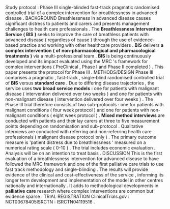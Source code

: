 Study protocol : Phase III single-blinded fast-track pragmatic randomised controlled trial of a complex intervention for breathlessness in advanced disease . BACKGROUND Breathlessness in advanced disease causes significant distress to patients and carers and presents management challenges to health care professionals . The **Breathlessness** **Intervention** **Service** **(** **BIS** **)** seeks to improve the care of breathless patients with advanced disease ( regardless of cause ) through the use of evidence-based practice and working with other healthcare providers . **BIS** delivers **a** **complex** **intervention** **(** **of** **non-pharmacological** **and** **pharmacological** **treatments** **)** via a multi-professional team . **BIS** is being continuously developed and its impact evaluated using the MRC 's framework for complex interventions ( PreClinical , Phase I and Phase II completed ) . This paper presents the protocol for Phase III . METHODS/DESIGN Phase III comprises a pragmatic , fast-track , single-blind randomised controlled trial of **BIS** versus **standard** **care** **.** Due to differing disease trajectories , the service uses **two** **broad** **service** **models** **:** one for patients with malignant disease ( intervention delivered over two weeks ) and one for patients with non-malignant disease ( intervention delivered over four weeks ) . The Phase III trial therefore consists of two sub-protocols : one for patients with malignant conditions ( four week protocol ) and one for patients with non-malignant conditions ( eight week protocol ) . **Mixed** **method** **interviews** are conducted with patients and their lay carers at three to five measurement points depending on randomisation and sub-protocol . Qualitative interviews are conducted with referring and non-referring health care professionals ( malignant disease protocol only ) . The primary outcome measure is 'patient distress due to breathlessness ' measured on a numerical rating scale ( 0-10 ) . The trial includes economic evaluation . Analysis will be on an intention to treat basis . DISCUSSION This is the first evaluation of a breathlessness intervention for advanced disease to have followed the MRC framework and one of the first palliative care trials to use fast track methodology and single-blinding . The results will provide evidence of the clinical and cost-effectiveness of the service , informing its longer term development and implementation of the model in other centres nationally and internationally . It adds to methodological developments in **palliative** **care** research where complex interventions are common but evidence sparse . TRIAL REGISTRATION ClinicalTrials.gov : NCT00678405ISRCTN : ISRCTN04119516 . 